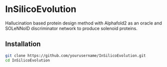 # InSilicoEvolution
Hallucination based protein design method with Alphafold2 as an oracle and SOLeNNoID discriminator network to produce solenoid proteins.

## Installation

```bash
git clone https://github.com/yourusername/InSilicoEvolution.git
cd InSilicoEvolution

